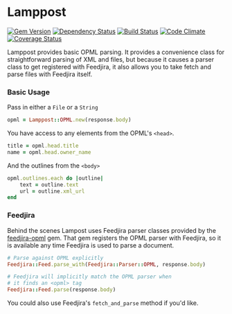 # Lamppost

[![Gem Version](http://img.shields.io/gem/v/lamppost.svg)](https://rubygems.org/gems/lamppost)
[![Dependency Status](https://gemnasium.com/farski/lamppost.svg)](https://gemnasium.com/farski/lamppost)
[![Build Status](https://travis-ci.org/farski/lamppost.svg)](https://travis-ci.org/farski/lamppost)
[![Code Climate](https://codeclimate.com/github/farski/lamppost/badges/gpa.svg)](https://codeclimate.com/github/farski/lamppost)
[![Coverage Status](https://coveralls.io/repos/farski/lamppost/badge.svg)](https://coveralls.io/r/farski/lamppost)

Lamppost provides basic OPML parsing. It provides a convenience class for straightforward parsing of XML and files, but because it causes a parser class to get registered with Feedjira, it also allows you to take fetch and parse files with Feedjira itself.

### Basic Usage

Pass in either a `File` or a `String`

```ruby
opml = Lamppost::OPML.new(response.body)
```
You have access to any elements from the OPML's `<head>`.

```ruby
title = opml.head.title
name = opml.head.owner_name
```

And the outlines from the `<body>`

```ruby
opml.outlines.each do |outline|
    text = outline.text
    url = outline.xml_url
end
```

### Feedjira

Behind the scenes Lampost uses Feedjira parser classes provided by the [feedjira-opml](https://www.github.com/farski/feedjira-opml) gem. That gem registers the OPML parser with Feedjira, so it is available any time Feedjira is used to parse a document.

```ruby
# Parse against OPML explicitly
Feedjira::Feed.parse_with(Feedjira::Parser::OPML, response.body)
```

```ruby
# Feedjira will implicitly match the OPML parser when
# it finds an <opml> tag
Feedjira::Feed.parse(response.body)
```

You could also use Feedjira's `fetch_and_parse` method if you'd like.
